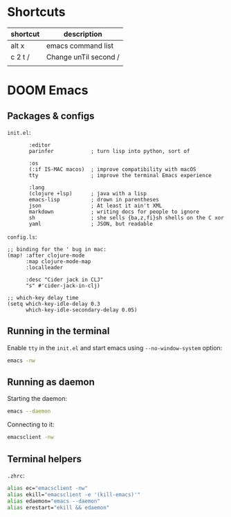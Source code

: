 # Shortcuts

| shortcut | description           |
|----------|-----------------------|
| alt x    | emacs command list    |
| c 2 t /  | Change unTil second / |
|          |                       |


# DOOM Emacs

## Packages & configs

`init.el`:

``` emacs-lisp
       :editor
       parinfer            ; turn lisp into python, sort of

       :os
       (:if IS-MAC macos)  ; improve compatibility with macOS
       tty                 ; improve the terminal Emacs experience

       :lang
       (clojure +lsp)      ; java with a lisp
       emacs-lisp          ; drown in parentheses
       json                ; At least it ain't XML
       markdown            ; writing docs for people to ignore
       sh                  ; she sells {ba,z,fi}sh shells on the C xor
       yaml                ; JSON, but readable
```

`config.ls`:


```emacs-lisp
;; binding for the ' bug in mac:
(map! :after clojure-mode
      :map clojure-mode-map
      :localleader

      :desc "Cider jack in CLJ"
      "s" #'cider-jack-in-clj)

;; which-key delay time
(setq which-key-idle-delay 0.3
      which-key-idle-secondary-delay 0.05)
```

## Running in the terminal

Enable `tty` in the `init.el` and start emacs using `--no-window-system` option:

```sh
emacs -nw
```

## Running as daemon

Starting the daemon:

```sh
emacs --daemon
```

Connecting to it:

```sh
emacsclient -nw
```

## Terminal helpers

`.zhrc`:

``` sh
alias ec="emacsclient -nw"
alias ekill="emacsclient -e '(kill-emacs)'"
alias edaemon="emacs --daemon"
alias erestart="ekill && edaemon"
```
